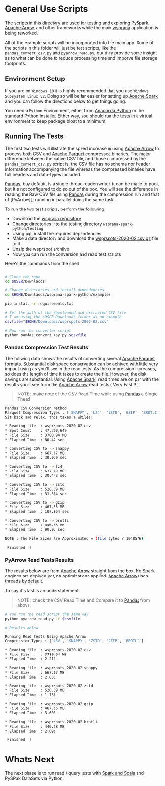 # General Use Scripts

The scripts in this directory are used for testing and exploring [PySpark][], [Apache Arrow][],
and other frameworks while the main [wsprana][] application is being reworked.

All of the example scripts will be incorporated into the main app. Some of the
scripts in this folder will just be test scripts, like the `pandas_convert_csv.py`
and `pyarrow_read.py`, but they provide some insight as to what can be done
to reduce processing time and imporve file storage footprints.

## Environment Setup

If you are on `Windows 10` it is highly recommended that you use
`Windows Subsystem Linux v2`. Doing so will be far easier for setting up
[Apache Spark][] and you can follow the directions below to get things
going.

You need a `Python` Environment, either from [Anaconda Python][] or the standard
[Python][] installer. Either way, you should run the tests in a virtual
environment to keep package bloat to a minimum.

## Running The Tests

The first two tests will illistrate the speed increase in using [Apache Arrow][]
to process both CSV and [Apache Parquet][] compressed binaries. The major difference
between the native CSV file, and those compressed by the `pandas_convert_csv.py`
script is, the CSV file has no schema nor header information accompanying
the file whereas the compressed binaries have full headers and data-types included.

[Pandas][], buy default, is a single thread reader/writer. It can be made to
pool, but it's not configured to do so out of the box. You will see the
difference in reading the Raw CSV file using [Pandas][] during the compression
run and that of [PyArrow][] running in parallel doing the same task.

To run the two test scripts, perform the following:

- Download the [wsprana repository][]
- Change directories into the testing directory `wsprana-spark-python/testing`
- Using pip, install the requires dependencies
- Make a data directory and download the [wsprspots-2020-02.csv.gz][] file to it
- Unzip the wsprspot archiive
- Now you can run the conversion and read test scripts

Here's the commands from the shell

```bash

# Clone the repo
cd $USER/Downlaods

# Change directories and install dependencies
cd $HOME/Downlaods/wsprana-spark-python/examples

pip install -r requirements.txt

# Set the path of the downloaded and extracted CSV file
# I am using the $USER Downlaods folder as an example
csvfile="$HOME/Downloads/wsprspots-2002-02.csv"

# Now run the converter script
python pandas_convert_csy.py $csvfile
```

### Pandas Compression Test Results

The follwing data shows the results of converting several [Apache Parquet][]
formats. Substantial disk space conservation can be achived with little
very impact using as you'll see in the read tests. As the compression
increases, so does the length of time it takes to create the file. However,
the disk savings are substantial. Using [Apache Spark][], read times are on par
with the results you'll see form the [Apache Arrow][] read tests ( Very Fast !! ), 

>NOTE : make note of the CSV Read Time while using [Pandas] a Single Thead 

```bash
Pandas CSV Conversion Method
Parquet Compression Types : ['SNAPPY', 'LZ4', 'ZSTD', 'GZIP', 'BROTLI']
Sit back and relax, this takes a while!!

* Reading file  : wsprspots-2020-02.csv
* Spot Count    : 47,310,649
* File Size     : 3780.94 MB
* Elapsed Time  : 80.42 sec

* Converting CSV to -> snappy
* File Size     : 667.07 MB
* Elapsed Time  : 30.039 sec

* Converting CSV to -> lz4
* File Size     : 627.88 MB
* Elapsed Time  : 30.442 sec

* Converting CSV to -> zstd
* File Size     : 520.19 MB
* Elapsed Time  : 31.384 sec

* Converting CSV to -> gzip
* File Size     : 467.55 MB
* Elapsed Time  : 107.864 sec

* Converting CSV to -> brotli
* File Size     : 446.58 MB
* Elapsed Time  : 90.93 sec

NOTE : The File Sizes Are Approximated = (file bytes / 1048576)

 Finished !!
```

### PyArrow Read Tests Results

The results below are from [Apache Arrow][] straight from the box. No Spark
engines are deplyed yet, no optimizations applied. [Apache Arrow][] uses
threads by default.

To say it's fast is an understatement.

> NOTE : check the CSV Read Time and Compare it to [Pandas][] from above.

```bash
# You run the read script the same way
python pyarrow_read.py -f $csvfile

# Results below

Running Read Tests Using Apache Arrow
Compression Types : ['CSV', 'SNAPPY', 'ZSTD', 'GZIP', 'BROTLI']

* Reading file  : wsprspots-2020-02.csv
* File Size     : 3780.94 MB
* Elapsed Time  : 2.213

* Reading file  : wsprspots-2020-02.snappy
* File Size     : 667.07 MB
* Elapsed Time  : 2.031

* Reading file  : wsprspots-2020-02.zstd
* File Size     : 520.19 MB
* Elapsed Time  : 1.758

* Reading file  : wsprspots-2020-02.gzip
* File Size     : 467.55 MB
* Elapsed Time  : 3.603

* Reading file  : wsprspots-2020-02.brotli
* File Size     : 446.58 MB
* Elapsed Time  : 2.096

 Finished !!
```

# Whats Next

The next phase is to run read / query tests with [Spark and Scala][] and 
PySPak DataSets via Python.


[PySpark]: https://databricks.com/glossary/pyspark
[wsprana]: https://github.com/KI7MT/wsprana-spark-python
[Apache Spark]: https://spark.apache.org/PySpark
[Anaconda Python]: https://www.anaconda.com/
[Python]: https://www.python.org
[Pandas]: https://pandas.pydata.org/
[Apache Parquet]: https://parquet.apache.org/
[wsprana repository]: https://github.com/KI7MT/wsprana-spark-python
[Spark and Scala]: https://github.com/KI7MT/wsprana-spark-scala
[wsprspots-2020-02.csv.gz]: http://wsprnet.org/archive/wsprspots-2020-02.csv.gz
[Apache Arrow]: https://arrow.apache.org/